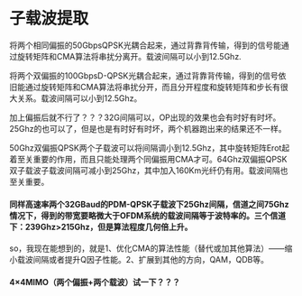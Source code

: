 # 子载波提取

将两个相同偏振的50GbpsQPSK光耦合起来，通过背靠背传输，得到的信号能通过旋转矩阵和CMA算法将串扰分离开。载波间隔可以小到12.5Ghz.

将两个双偏振的100GbpsD-QPSK光耦合起来，通过背靠背传输，得到的信号依旧能通过旋转矩阵和CMA算法将串扰分开，而且分开程度和旋转矩阵和步长有很大关系。载波间隔可以小到12.5Ghz。

加上偏振后就不行了？？？32G间隔可以，OP出现的效果也会有时好有时坏。 25Ghz的也可以了，但是也是有时好有时坏，两个机器跑出来的结果还不一样。

50Ghz双偏振QPSK两个子载波可以将间隔调小到12.5Ghz，其中旋转矩阵Erot起着至关重要的作用，而且只能处理两个同偏振用CMA才可。64Ghz双偏振QPSK双子载波子载波间隔可减小到25Ghz，其中加入160Km光纤仍有用。载波间隔也至关重要。

#### 同样高速率两个32GBaud的PDM-QPSK子载波下25Ghz间隔，信道之间75Ghz情况下，得到的带宽要略微大于OFDM系统的载波间隔等于波特率的。三个信道下：239Ghz&gt;215Ghz，但是算法程度几何倍上升。

so，我现在能想到的，就是1、优化CMA的算法性能（替代或加其他算法）——缩小载波间隔或者提升Q因子性能。2、扩展到其他的方向，QAM，QDB等。

#### 4×4MIMO（两个偏振+两个载波）试一下？？？

